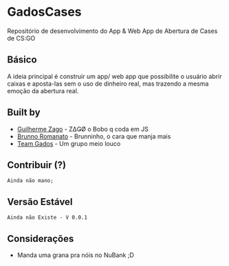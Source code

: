 # GadosCases
Repositório de desenvolvimento do App &amp; Web App de Abertura de Cases de CS:GO

## Básico

A ideia principal é construir um app/ web app que possibilite o usuário abrir caixas e aposta-las sem o uso de dinheiro real, mas trazendo a mesma emoção da abertura real.


## Built by

* [Guilherme Zago](https://www.instagram.com/zagoguic/) - ZΔǤØ o Bobo q coda em JS
* [Brunno Romanato](https://www.instagram.com/brunno_ruiz/) - Brunninho, o cara que manja mais
* [Team Gados]() - Um grupo meio louco

## Contribuir (?)

    Ainda não mano;

## Versão Estável

    Ainda não Existe - V 0.0.1

## Considerações

* Manda uma grana pra nóis no NuBank ;D

